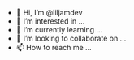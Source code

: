 - 👋 Hi, I’m @liljamdev
- 👀 I’m interested in ...
- 🌱 I’m currently learning ...
- 💞️ I’m looking to collaborate on ...
- 📫 How to reach me ...

<!---
liljamdev/liljamdev is a ✨ special ✨ repository because its `README.md` (this file) appears on your GitHub profile.
You can click the Preview link to take a look at your changes.
--->
